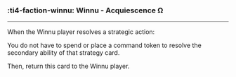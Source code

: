 ### :ti4-faction-winnu: __Winnu - Acquiescence Ω__

---
When the Winnu player resolves a strategic action:

You do not have to spend or place a command token to resolve the secondary ability of that strategy card.

Then, return this card to the Winnu player.